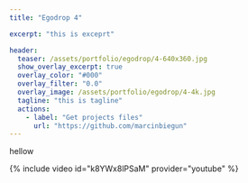 ```yaml
---
title: "Egodrop 4"

excerpt: "this is exceprt"

header:
  teaser: /assets/portfolio/egodrop/4-640x360.jpg
  show_overlay_excerpt: true
  overlay_color: "#000"
  overlay_filter: "0.0"
  overlay_image: /assets/portfolio/egodrop/4-4k.jpg
  tagline: "this is tagline"
  actions:
    - label: "Get projects files"
      url: "https://github.com/marcinbiegun"
---
```


hellow

{% include video id="k8YWx8lPSaM" provider="youtube" %}
